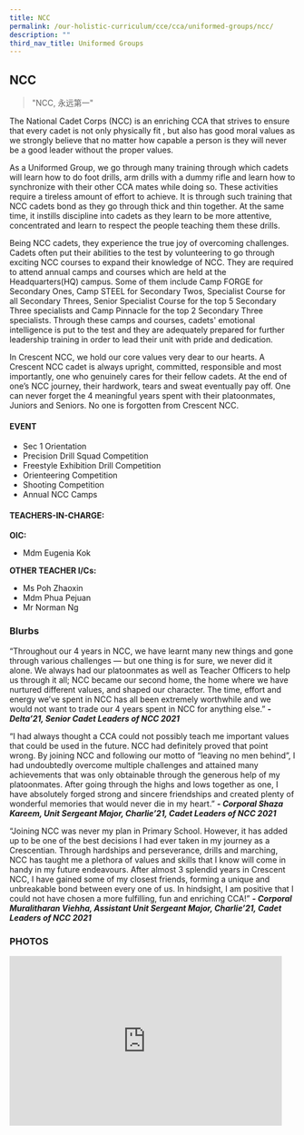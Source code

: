 ```yaml
---
title: NCC
permalink: /our-holistic-curriculum/cce/cca/uniformed-groups/ncc/
description: ""
third_nav_title: Uniformed Groups
---
```

## **NCC**

>"NCC, 永远第一"

The National Cadet Corps (NCC) is an enriching CCA that strives to ensure that every cadet is not only physically fit , but also has good moral values as we strongly believe that no matter how capable a person is they will never be a good leader without the proper values.  
  
As a Uniformed Group, we go through many training through which cadets will learn how to do foot drills, arm drills with a dummy rifle and learn how to synchronize with their other CCA mates while doing so. These activities require a tireless amount of effort to achieve. It is through such training that NCC cadets bond as they go through thick and thin together. At the same time, it instills discipline into cadets as they learn to be more attentive, concentrated and learn to respect the people teaching them these drills.  
  
Being NCC cadets, they experience the true joy of overcoming challenges. Cadets often put their abilities to the test by volunteering to go through exciting NCC courses to expand their knowledge of NCC. They are required to attend annual camps and courses which are held at the Headquarters(HQ) campus. Some of them include Camp FORGE for Secondary Ones, Camp STEEL for Secondary Twos, Specialist Course for all Secondary Threes, Senior Specialist Course for the top 5 Secondary Three specialists and Camp Pinnacle for the top 2 Secondary Three specialists. Through these camps and courses, cadets' emotional intelligence is put to the test and they are adequately prepared for further leadership training in order to lead their unit with pride and dedication.  
  
In Crescent NCC, we hold our core values very dear to our hearts. A Crescent NCC cadet is always upright, committed, responsible and most importantly, one who genuinely cares for their fellow cadets. At the end of one’s NCC journey, their hardwork, tears and sweat eventually pay off. One can never forget the 4 meaningful years spent with their platoonmates, Juniors and Seniors. No one is forgotten from Crescent NCC.


#### **EVENT**
* Sec 1 Orientation  
* Precision Drill Squad Competition  
* Freestyle Exhibition Drill Competition  
* Orienteering Competition  
* Shooting Competition  
* Annual NCC Camps


#### **TEACHERS-IN-CHARGE:**
**OIC:**
* Mdm Eugenia Kok

**OTHER TEACHER I/Cs:**
* Ms Poh Zhaoxin
* Mdm Phua Pejuan
* Mr Norman Ng


### **Blurbs**

“Throughout our 4 years in NCC, we have learnt many new things and gone through various challenges — but one thing is for sure, we never did it alone. We always had our platoonmates as well as Teacher Officers to help us through it all; NCC became our second home, the home where we have nurtured different values, and shaped our character. The time, effort and energy we’ve spent in NCC has all been extremely worthwhile and we would not want to trade our 4 years spent in NCC for anything else.”
***- Delta’21, Senior Cadet Leaders of NCC 2021***

“I had always thought a CCA could not possibly teach me important values that could be used in the future. NCC had definitely proved that point wrong. By joining NCC and following our motto of “leaving no men behind”, I had undoubtedly overcome multiple challenges and attained many achievements that was only obtainable through the generous help of my platoonmates. After going through the highs and lows together as one, I have absolutely forged strong and sincere friendships and created plenty of wonderful memories that would never die in my heart.”
***- Corporal Shaza Kareem, Unit Sergeant Major, Charlie’21, Cadet Leaders of NCC 2021***
  
“Joining NCC was never my plan in Primary School. However, it has added up to be one of the best decisions I had ever taken in my journey as a Crescentian. Through hardships and perseverance, drills and marching, NCC has taught me a plethora of values and skills that I know will come in handy in my future endeavours. After almost 3 splendid years in Crescent NCC, I have gained some of my closest friends, forming a unique and unbreakable bond between every one of us. In hindsight, I am positive that I could not have chosen a more fulfilling, fun and enriching CCA!”
***- Corporal Muralitharan Viehha, Assistant Unit Sergeant Major, Charlie’21, Cadet Leaders of NCC 2021***


### **PHOTOS** ###

<iframe src="https://docs.google.com/presentation/d/e/2PACX-1vRCtSTqMwg1AF1Fl6Br0oRVZ-dTSgnqc9mFQ_Bu1ArT6zJDSUg-GXWgfVyKWT3j7OuRFKECqdAGIzDu/embed?start=true&loop=true&delayms=3000" frameborder="0" width="480" height="299" allowfullscreen="true"></iframe>